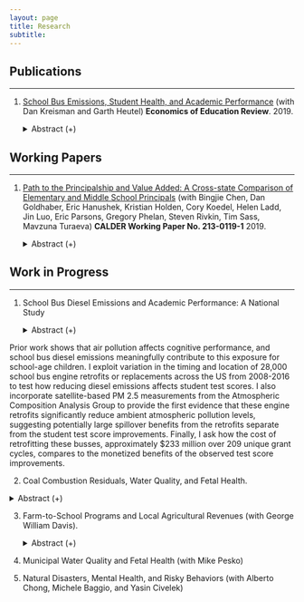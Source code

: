 ```yaml
---
layout: page
title: Research
subtitle: 
---
```


## Publications
----

1. [School Bus Emissions, Student Health, and Academic Performance](https://www.sciencedirect.com/science/article/abs/pii/S0272775719301530) (with Dan Kreisman and Garth Heutel) **Economics of Education Review**. 2019.

   <details><summary> Abstract (+) </summary>
   <blockquote> <p align="justify"> Diesel emissions from school buses expose children to high levels of air pollution; retrofitting bus engines can substantially reduce this exposure. Using variation from 2,656 retrofits across Georgia, we estimate effects of emissions reductions on district-level health and academic achievement. We demonstrate positive effects on respiratory health, measured by a statewide test of aerobic capacity. Placebo tests on body mass index show no impact. We also find that retrofitting districts experience significant test score gains in English and smaller gains in math. Our results suggest that engine retrofits can have meaningful and cost-effective impacts on health and cognitive functioning.<br></p> </blockquote>   
   </details>

## Working Papers
----

1. [Path to the Principalship and Value Added: A Cross-state Comparison of Elementary and Middle School Principals](https://caldercenter.org/publications/path-principalship-and-value-added-cross-state-comparison-elementary-and-middle-school) (with Bingjie Chen, Dan Goldhaber, Eric Hanushek, Kristian Holden, Cory Koedel, Helen Ladd, Jin Luo, Eric Parsons, Gregory Phelan, Steven Rivkin, Tim Sass, Mavzuna Turaeva) **CALDER Working Paper No. 213-0119-1** 2019. 

   <details><summary> Abstract (+) </summary>
   <blockquote>
   <p align="justify"> An increasing emphasis on principals as key to school improvement has contributed to efforts to elevate principal effectiveness that have taken various forms across the US. The primacy of the state as the focal point of educational reform elevates the value of understanding commonalities and differences among states in characteristics of principals, the distribution of principals among schools and ultimately the policies associated with more effective school leadership, particularly for disadvantaged children. This paper describes major state policies, the distribution of elementary school principals among schools along a several dimensions, and pathways to the principalship to illustrate similarities and differences among six states in the tenure and experience distributions and how these vary by student demographic characteristics and district size. Measurement of principal effectiveness and its relationship with principal characteristics and state policies would be ideal, but complications introduced by the dynamics of principal influences and confounding effects of other factors inhibit this effort. Nonetheless, school value added to achievement provides information on differences in principal effectiveness, and we report within-school variation value added across principal regimes and the associations between value added and principal characteristics. The analysis reveals many similarities and some differences among the states, some of which are related to differences in governance structures. Perhaps the most striking differences relate to the pathways to the principalship including the fraction of principals with experiences as assistant principals and teachers.
   <br></p> </blockquote>   
   </details>
   

## Work in Progress
----

1. School Bus Diesel Emissions and Academic Performance: A National Study 

   <details><summary> Abstract (+) </summary>
   <blockquote>
   <p align="justify"> 
Prior work shows that air pollution affects cognitive performance, and school bus diesel emissions meaningfully contribute to this exposure for school-age children. I exploit variation in the timing and location of 28,000 school bus engine retrofits or replacements across the US from 2008-2016 to test how reducing diesel emissions affects student test scores. I also incorporate satellite-based PM 2.5 measurements from the Atmospheric Composition Analysis Group to provide the first evidence that these engine retrofits significantly reduce ambient atmospheric pollution levels, suggesting potentially large spillover benefits from the retrofits separate from the student test score improvements. Finally, I ask how the cost of retrofitting these busses, approximately $233 million over 209 unique grant cycles, compares to the monetized benefits of the observed test score improvements.
   <br></p> </blockquote>   
   </details> 
   
 2. Coal Combustion Residuals, Water Quality, and Fetal Health.

   <details><summary> Abstract (+) </summary>
   <blockquote>
   <p align="justify">
Coal ash accounts for one third of industrial water pollution in the United States.  No previous study has investigated how this form of water pollution may impact municipal water quality.  I geographically link the universe of municipal water quality tests in North Carolina to information on coal ash discharges from the Toxic Releases Inventory to demonstrate the average relationship between surface water releases and municipal water quality.  Then, incorporating information on heavy rains and flooding from the National Oceanic and Atmospheric Administration, I show how these relatively common weather events exacerbate the risk of ash pond impounds impacting municipal water quality.  Finally, I estimate the cost of coal ash water pollution in terms of municipal water system fines for water quality violations, finding that the burden of coal ash pollution on municipal water systems in North Carolina is approximately $950,000 from 2005-2017.
   <br></p> </blockquote>   
   </details>

3. Farm-to-School Programs and Local Agricultural Revenues (with George William Davis). 

   <details><summary> Abstract (+) </summary>
   <blockquote>
   <p align="justify"> 
   Farm-to-school programs exist in every state. A central goal of these programs is to source school food from local farms and businesses. Proponents argue that such sourcing helps local businesses while improving school nutritional quality. I link school-district information on adoption of farm-to-school policies to a unique commodity-by-county survey of agricultural products to test for local economic effects of farm-to-school programs. Identification comes from spatiotemporal variation in school-district adoption of the policy, where I purge selection bias with a dosage treatment variable related to the number of students served by farm-to-school districts in neighboring counties. Preliminary results suggest that farm-to-school policies are responsible for 10-20% of the increase in farm revenues across the state of Georgia from 2001-2017, or roughly $750 million. The revenue increase is concentrated in eggs, dairy, and meats; surprisingly, revenues for fruits and vegetables appear unrelated to policy adoption even when breaking out the analysis by individual types of fruit or vegetable. I next link information on school-district nutritional expenditures and employ a standard difference-in-difference statistical model to show that these local economic effects come with no observable increase in total or per-pupil nutritional outlays, suggesting that school districts are primarily switching to more-local food providers.
   <br></p> </blockquote>   
   </details> 
   
4. Municipal Water Quality and Fetal Health (with Mike Pesko) 

5. Natural Disasters, Mental Health, and Risky Behaviors (with Alberto Chong, Michele
Baggio, and Yasin Civelek)
